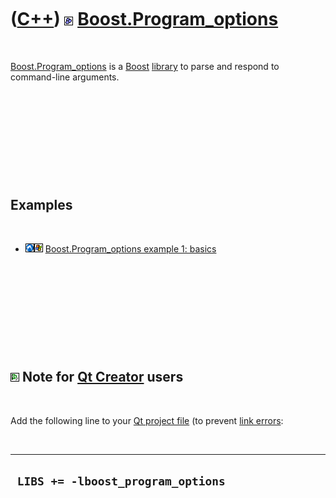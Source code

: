 



 

 

 

 

 

([C++](Cpp.htm)) ![Boost](PicBoost.png) [Boost.Program\_options](CppProgram_options.htm)
========================================================================================

 

[Boost.Program\_options](CppProgram_options.htm) is a
[Boost](CppBoost.htm) [library](CppLibrary.htm) to parse and respond to
command-line arguments.

 

 

 

 

 

Examples
--------

 

-   ![Lubuntu](PicLubuntu.png)![Windows](PicWindows.png)
    [Boost.Program\_options example 1:
    basics](CppProgram_optionsExample1.htm)

 

 

 

 

 

![Qt Creator](PicQtCreator.png) Note for [Qt Creator](CppQtCreator.htm) users
-----------------------------------------------------------------------------

 

Add the following line to your [Qt project file](CppQtProjectFile.htm)
(to prevent [link errors](CppLinkError.htm):

 

  ------------------------------------
  ` LIBS += -lboost_program_options`
  ------------------------------------

 

 

 

 

 





 




